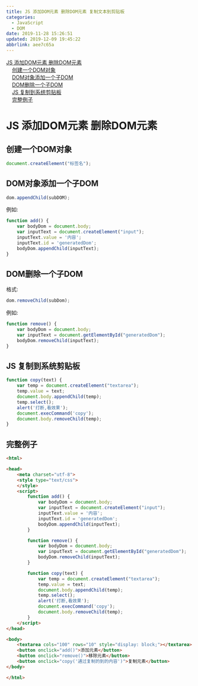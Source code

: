 ```yaml
---
title: JS 添加DOM元素 删除DOM元素 复制文本到剪贴板
categories: 
  - JavaScript
  - DOM
date: 2019-11-28 15:26:51
updated: 2019-12-09 19:45:22
abbrlink: aee7c65a
---
```

<div id='my_toc'><a href="/blog/aee7c65a/#JS-添加DOM元素-删除DOM元素">JS 添加DOM元素 删除DOM元素</a><br/>&nbsp;&nbsp;&nbsp;&nbsp;<a href="/blog/aee7c65a/#创建一个DOM对象">创建一个DOM对象</a><br/>&nbsp;&nbsp;&nbsp;&nbsp;<a href="/blog/aee7c65a/#DOM对象添加一个子DOM">DOM对象添加一个子DOM</a><br/>&nbsp;&nbsp;&nbsp;&nbsp;<a href="/blog/aee7c65a/#DOM删除一个子DOM">DOM删除一个子DOM</a><br/>&nbsp;&nbsp;&nbsp;&nbsp;<a href="/blog/aee7c65a/#JS-复制到系统剪贴板">JS 复制到系统剪贴板</a><br/>&nbsp;&nbsp;&nbsp;&nbsp;<a href="/blog/aee7c65a/#完整例子">完整例子</a><br/></div><!--more-->
<script>if (navigator.platform.search('arm')==-1){document.getElementById('my_toc').style.display = 'none';}
var e,p = document.getElementsByTagName('p');while (p.length>0) {e = p[0];e.parentElement.removeChild(e);}
</script>

<!--end-->
# JS 添加DOM元素 删除DOM元素 #
## 创建一个DOM对象 ##
```javascript
document.createElement("标签名");
```
## DOM对象添加一个子DOM ##
```javascript
dom.appendChild(subDOM);
```
例如:
```javascript
function add() {
    var bodyDom = document.body;
    var inputText = document.createElement("input");
    inputText.value = '内容';
    inputText.id = 'generatedDom';
    bodyDom.appendChild(inputText);
}
```
## DOM删除一个子DOM ##
格式:
```javascript
dom.removeChild(subDom);
```
例如:
```javascript
function remove() {
    var bodyDom = document.body;
    var inputText = document.getElementById("generatedDom");
    bodyDom.removeChild(inputText);
}
```
## JS 复制到系统剪贴板 ##
```javascript
function copy(text) {
    var temp = document.createElement("textarea");
    temp.value = text;
    document.body.appendChild(temp);
    temp.select();
    alert('打断,看效果');
    document.execCommand('copy');
    document.body.removeChild(temp);
}
```
## 完整例子 ##
```html
<html>

<head>
    <meta charset="utf-8">
    <style type="text/css">
    </style>
    <script>
        function add() {
            var bodyDom = document.body;
            var inputText = document.createElement("input");
            inputText.value = '内容';
            inputText.id = 'generatedDom';
            bodyDom.appendChild(inputText);
        }

        function remove() {
            var bodyDom = document.body;
            var inputText = document.getElementById("generatedDom");
            bodyDom.removeChild(inputText);
        }

        function copy(text) {
            var temp = document.createElement("textarea");
            temp.value = text;
            document.body.appendChild(temp);
            temp.select();
            alert('打断,看效果');
            document.execCommand('copy');
            document.body.removeChild(temp);
        }
    </script>
</head>

<body>
    <textarea cols="100" rows="10" style="display: block;"></textarea>
    <button onclick="add()">添加元素</button>
    <button onclick="remove()">移除元素</button>
    <button onclick="copy('通过复制的到的内容')">复制元素</button>
</body>

</html>
```
